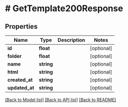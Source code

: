 # # GetTemplate200Response

## Properties

Name | Type | Description | Notes
------------ | ------------- | ------------- | -------------
**id** | **float** |  | [optional]
**folder** | **float** |  | [optional]
**name** | **string** |  | [optional]
**html** | **string** |  | [optional]
**created_at** | **string** |  | [optional]
**updated_at** | **string** |  | [optional]

[[Back to Model list]](../../README.md#models) [[Back to API list]](../../README.md#endpoints) [[Back to README]](../../README.md)
